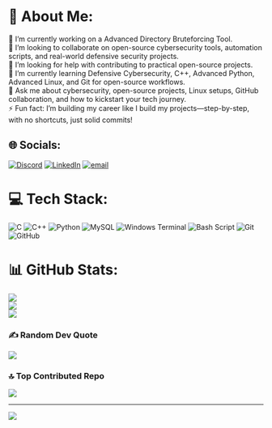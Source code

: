 # 💫 About Me:
🔭 I’m currently working on a Advanced Directory Bruteforcing Tool.<br>👯 I’m looking to collaborate on open-source cybersecurity tools, automation scripts, and real-world defensive security projects.<br>🤝 I’m looking for help with contributing to practical open-source projects.<br>🌱 I’m currently learning Defensive Cybersecurity, C++, Advanced Python, Advanced Linux, and Git for open-source workflows.<br>💬 Ask me about cybersecurity, open-source projects, Linux setups, GitHub collaboration, and how to kickstart your tech journey.<br>⚡ Fun fact: I’m building my career like I build my projects—step-by-step, with no shortcuts, just solid commits!


## 🌐 Socials:
[![Discord](https://img.shields.io/badge/Discord-%237289DA.svg?logo=discord&logoColor=white)](https://discord.gg/m_suman) [![LinkedIn](https://img.shields.io/badge/LinkedIn-%230077B5.svg?logo=linkedin&logoColor=white)](https://linkedin.com/in/mandal-suman) [![email](https://img.shields.io/badge/Email-D14836?logo=gmail&logoColor=white)](mailto:connect.sumanmandal@gmail.com) 

# 💻 Tech Stack:
![C](https://img.shields.io/badge/c-%2300599C.svg?style=flat&logo=c&logoColor=white) ![C++](https://img.shields.io/badge/c++-%2300599C.svg?style=flat&logo=c%2B%2B&logoColor=white) ![Python](https://img.shields.io/badge/python-3670A0?style=flat&logo=python&logoColor=ffdd54) ![MySQL](https://img.shields.io/badge/mysql-4479A1.svg?style=flat&logo=mysql&logoColor=white) ![Windows Terminal](https://img.shields.io/badge/Windows%20Terminal-%234D4D4D.svg?style=flat&logo=windows-terminal&logoColor=white) ![Bash Script](https://img.shields.io/badge/bash_script-%23121011.svg?style=flat&logo=gnu-bash&logoColor=white) ![Git](https://img.shields.io/badge/git-%23F05033.svg?style=flat&logo=git&logoColor=white) ![GitHub](https://img.shields.io/badge/github-%23121011.svg?style=flat&logo=github&logoColor=white)

# 📊 GitHub Stats:
![](https://github-readme-stats.vercel.app/api?username=mandal-suman&theme=dark&hide_border=false&include_all_commits=false&count_private=true)<br/>
![](https://nirzak-streak-stats.vercel.app/?user=mandal-suman&theme=dark&hide_border=false)<br/>
![](https://github-readme-stats.vercel.app/api/top-langs/?username=mandal-suman&theme=dark&hide_border=false&include_all_commits=false&count_private=true&layout=compact)

### ✍️ Random Dev Quote
![](https://quotes-github-readme.vercel.app/api?type=horizontal&theme=tokyonight)

### 🔝 Top Contributed Repo
![](https://github-contributor-stats.vercel.app/api?username=mandal-suman&limit=5&theme=dark&combine_all_yearly_contributions=true)

---
[![](https://visitcount.itsvg.in/api?id=mandal-suman&icon=1&color=1)](https://visitcount.itsvg.in)

<!-- Proudly created with GPRM ( https://gprm.itsvg.in ) -->
